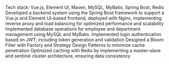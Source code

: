 Tech stack: Vue.js, Element UI, Maven, MySQL, MyBatis, Spring Boot, Redis
Developed a backend system using the Spring Boot framework to support a Vue.js and
Element UI-based frontend, deployed with Nginx, implementing reverse proxy and load
balancing for optimized performance and scalability
Implemented database operations for employee and department management using
MySQL and MyBatis.
Implemented login authentication based on JWT, including token generation and
validation
Designed a Bloom Filter with Factory and Strategy Design Patterns to minimize cache
penetration
Optimized caching with Redis by implementing a master-slave and sentinel cluster
architecture, ensuring data consistency
